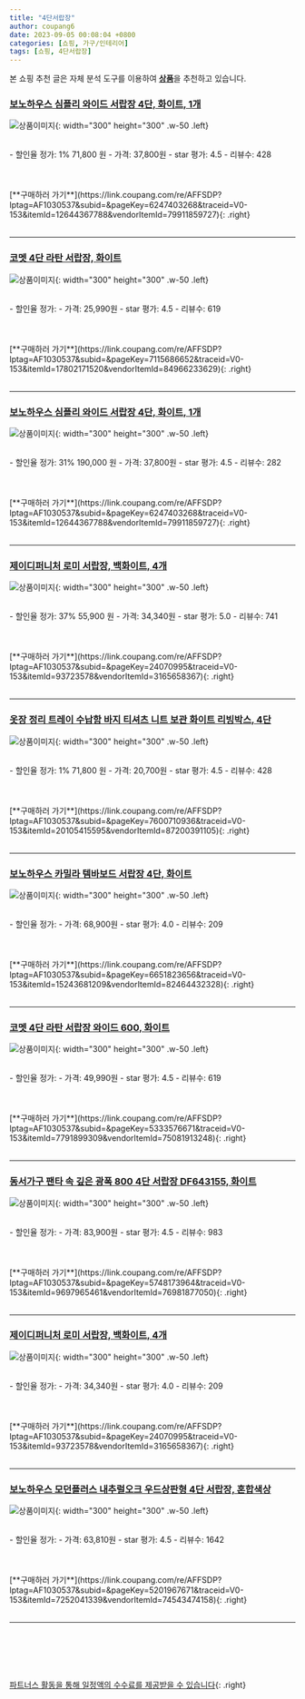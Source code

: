 ```yaml
---
title: "4단서랍장"
author: coupang6
date: 2023-09-05 00:08:04 +0800
categories: [쇼핑, 가구/인테리어]
tags: [쇼핑, 4단서랍장]
---
```


본 쇼핑 추천 글은 자체 분석 도구를 이용하여 [**상품**](https://link.coupang.com/a/bao1ui)을 추천하고 있습니다.

### [보노하우스 심플리 와이드 서랍장 4단, 화이트, 1개](https://link.coupang.com/re/AFFSDP?lptag=AF1030537&subid=&pageKey=6247403268&traceid=V0-153&itemId=12644367788&vendorItemId=79911859727)

![상품이미지](https://thumbnail7.coupangcdn.com/thumbnails/remote/230x230ex/image/retail/images/2092688929552422-8945f4fb-6124-48e0-b882-231c73cb56b8.jpg){: width="300" height="300" .w-50 .left}


<br>
- 할인율 정가: 1%  71,800   원
- 가격: 37,800원
- star 평가: 4.5
- 리뷰수: 428
<br>
<br>
<br>
<br>
[**구매하러 가기**](https://link.coupang.com/re/AFFSDP?lptag=AF1030537&subid=&pageKey=6247403268&traceid=V0-153&itemId=12644367788&vendorItemId=79911859727){: .right}
<br>
<br>

---

### [코멧 4단 라탄 서랍장, 화이트](https://link.coupang.com/re/AFFSDP?lptag=AF1030537&subid=&pageKey=7115686652&traceid=V0-153&itemId=17802171520&vendorItemId=84966233629)

![상품이미지](https://thumbnail6.coupangcdn.com/thumbnails/remote/230x230ex/image/retail/images/1234117326432964-e7d57378-5fca-49e3-8eb1-173dab2bd990.jpg){: width="300" height="300" .w-50 .left}


<br>
- 할인율 정가: 
- 가격: 25,990원
- star 평가: 4.5
- 리뷰수: 619
<br>
<br>
<br>
<br>
[**구매하러 가기**](https://link.coupang.com/re/AFFSDP?lptag=AF1030537&subid=&pageKey=7115686652&traceid=V0-153&itemId=17802171520&vendorItemId=84966233629){: .right}
<br>
<br>

---

### [보노하우스 심플리 와이드 서랍장 4단, 화이트, 1개](https://link.coupang.com/re/AFFSDP?lptag=AF1030537&subid=&pageKey=6247403268&traceid=V0-153&itemId=12644367788&vendorItemId=79911859727)

![상품이미지](https://thumbnail7.coupangcdn.com/thumbnails/remote/230x230ex/image/retail/images/2092688929552422-8945f4fb-6124-48e0-b882-231c73cb56b8.jpg){: width="300" height="300" .w-50 .left}


<br>
- 할인율 정가: 31%  190,000   원
- 가격: 37,800원
- star 평가: 4.5
- 리뷰수: 282
<br>
<br>
<br>
<br>
[**구매하러 가기**](https://link.coupang.com/re/AFFSDP?lptag=AF1030537&subid=&pageKey=6247403268&traceid=V0-153&itemId=12644367788&vendorItemId=79911859727){: .right}
<br>
<br>

---

### [제이디퍼니처 로미 서랍장, 백화이트, 4개](https://link.coupang.com/re/AFFSDP?lptag=AF1030537&subid=&pageKey=24070995&traceid=V0-153&itemId=93723578&vendorItemId=3165658367)

![상품이미지](https://thumbnail9.coupangcdn.com/thumbnails/remote/230x230ex/image/product/image/vendoritem/2019/01/28/3165658367/baee0b0c-b92d-4e6c-911e-e48c881ffd39.jpg){: width="300" height="300" .w-50 .left}


<br>
- 할인율 정가: 37%  55,900   원
- 가격: 34,340원
- star 평가: 5.0
- 리뷰수: 741
<br>
<br>
<br>
<br>
[**구매하러 가기**](https://link.coupang.com/re/AFFSDP?lptag=AF1030537&subid=&pageKey=24070995&traceid=V0-153&itemId=93723578&vendorItemId=3165658367){: .right}
<br>
<br>

---

### [옷장 정리 트레이 수납함 바지 티셔츠 니트 보관 화이트 리빙박스, 4단](https://link.coupang.com/re/AFFSDP?lptag=AF1030537&subid=&pageKey=7600710936&traceid=V0-153&itemId=20105415595&vendorItemId=87200391105)

![상품이미지](https://thumbnail7.coupangcdn.com/thumbnails/remote/230x230ex/image/vendor_inventory/83fc/eb9bdabf649cb0504069dca6856e8cd2afb7d20ffe066acd4dc8b391eddb.jpeg){: width="300" height="300" .w-50 .left}


<br>
- 할인율 정가: 1%  71,800   원
- 가격: 20,700원
- star 평가: 4.5
- 리뷰수: 428
<br>
<br>
<br>
<br>
[**구매하러 가기**](https://link.coupang.com/re/AFFSDP?lptag=AF1030537&subid=&pageKey=7600710936&traceid=V0-153&itemId=20105415595&vendorItemId=87200391105){: .right}
<br>
<br>

---

### [보노하우스 카밀라 템바보드 서랍장 4단, 화이트](https://link.coupang.com/re/AFFSDP?lptag=AF1030537&subid=&pageKey=6651823656&traceid=V0-153&itemId=15243681209&vendorItemId=82464432328)

![상품이미지](https://thumbnail6.coupangcdn.com/thumbnails/remote/230x230ex/image/rs_quotation_api/isbn6luj/cb394449d006421dab0d9801567427ab.jpg){: width="300" height="300" .w-50 .left}


<br>
- 할인율 정가: 
- 가격: 68,900원
- star 평가: 4.0
- 리뷰수: 209
<br>
<br>
<br>
<br>
[**구매하러 가기**](https://link.coupang.com/re/AFFSDP?lptag=AF1030537&subid=&pageKey=6651823656&traceid=V0-153&itemId=15243681209&vendorItemId=82464432328){: .right}
<br>
<br>

---

### [코멧 4단 라탄 서랍장 와이드 600, 화이트](https://link.coupang.com/re/AFFSDP?lptag=AF1030537&subid=&pageKey=5333576671&traceid=V0-153&itemId=7791899309&vendorItemId=75081913248)

![상품이미지](https://thumbnail8.coupangcdn.com/thumbnails/remote/230x230ex/image/retail/images/2280452552629517-e3e32453-e01e-4750-8f4d-89c5373f5c3f.jpg){: width="300" height="300" .w-50 .left}


<br>
- 할인율 정가: 
- 가격: 49,990원
- star 평가: 4.5
- 리뷰수: 619
<br>
<br>
<br>
<br>
[**구매하러 가기**](https://link.coupang.com/re/AFFSDP?lptag=AF1030537&subid=&pageKey=5333576671&traceid=V0-153&itemId=7791899309&vendorItemId=75081913248){: .right}
<br>
<br>

---

### [동서가구 팬타 속 깊은 광폭 800 4단 서랍장 DF643155, 화이트](https://link.coupang.com/re/AFFSDP?lptag=AF1030537&subid=&pageKey=5748173964&traceid=V0-153&itemId=9697965461&vendorItemId=76981877050)

![상품이미지](https://thumbnail9.coupangcdn.com/thumbnails/remote/230x230ex/image/vendor_inventory/ab4f/2e8632192a00e77e2f8d59b749862636f221f9c8f35aae25bd8415481e9b.jpg){: width="300" height="300" .w-50 .left}


<br>
- 할인율 정가: 
- 가격: 83,900원
- star 평가: 4.5
- 리뷰수: 983
<br>
<br>
<br>
<br>
[**구매하러 가기**](https://link.coupang.com/re/AFFSDP?lptag=AF1030537&subid=&pageKey=5748173964&traceid=V0-153&itemId=9697965461&vendorItemId=76981877050){: .right}
<br>
<br>

---

### [제이디퍼니처 로미 서랍장, 백화이트, 4개](https://link.coupang.com/re/AFFSDP?lptag=AF1030537&subid=&pageKey=24070995&traceid=V0-153&itemId=93723578&vendorItemId=3165658367)

![상품이미지](https://thumbnail9.coupangcdn.com/thumbnails/remote/230x230ex/image/product/image/vendoritem/2019/01/28/3165658367/baee0b0c-b92d-4e6c-911e-e48c881ffd39.jpg){: width="300" height="300" .w-50 .left}


<br>
- 할인율 정가: 
- 가격: 34,340원
- star 평가: 4.0
- 리뷰수: 209
<br>
<br>
<br>
<br>
[**구매하러 가기**](https://link.coupang.com/re/AFFSDP?lptag=AF1030537&subid=&pageKey=24070995&traceid=V0-153&itemId=93723578&vendorItemId=3165658367){: .right}
<br>
<br>

---

### [보노하우스 모던플러스 내추럴오크 우드상판형 4단 서랍장, 혼합색상](https://link.coupang.com/re/AFFSDP?lptag=AF1030537&subid=&pageKey=5201967671&traceid=V0-153&itemId=7252041339&vendorItemId=74543474158)

![상품이미지](https://thumbnail6.coupangcdn.com/thumbnails/remote/230x230ex/image/retail/images/652586321895378-1f8ec4e4-057a-4f95-9701-97911bac8a86.jpg){: width="300" height="300" .w-50 .left}


<br>
- 할인율 정가: 
- 가격: 63,810원
- star 평가: 4.5
- 리뷰수: 1642
<br>
<br>
<br>
<br>
[**구매하러 가기**](https://link.coupang.com/re/AFFSDP?lptag=AF1030537&subid=&pageKey=5201967671&traceid=V0-153&itemId=7252041339&vendorItemId=74543474158){: .right}
<br>
<br>

---
<br><br><br><br><br> [파트너스 활동을 통해 일정액의 수수료를 제공받을 수 있습니다](https://link.coupang.com/a/bao1ui){: .right}